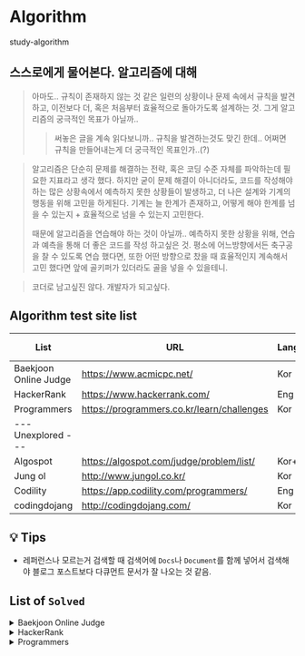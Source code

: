 # Algorithm
study-algorithm

## 스스로에게 물어본다. 알고리즘에 대해  
> 아마도.. 규칙이 존재하지 않는 것 같은 일련의 상황이나 문제 속에서 규칙을 발견하고, 이전보다 더, 혹은 처음부터 효율적으로 돌아가도록 설계하는 것.
> 그게 알고리즘의 궁극적인 목표가 아닐까..
>> 써놓은 글을 계속 읽다보니까.. 규칙을 발견하는것도 맞긴 한데.. 어쩌면 규칙을 만들어내는게 더 궁극적인 목표인가..(?)

> 알고리즘은 단순히 문제를 해결하는 전략, 혹은 코딩 수준 자체를 파악하는데 필요한 지표라고 생각 했다.
> 하지만 굳이 문제 해결이 아니더라도, 코드를 작성해야하는 많은 상황속에서 예측하지 못한 상황들이 발생하고, 더 나은 설계와 기계의 행동을 위해 고민을 하게된다.
> 기계는 늘 한계가 존재하고, 어떻게 해야 한계를 넘을 수 있는지 + 효율적으로 넘을 수 있는지 고민한다.
>
> 때문에 알고리즘을 연습해야 하는 것이 아닐까.. 예측하지 못한 상황을 위해, 연습과 예측을 통해 더 좋은 코드를 작성 하고싶은 것.
> 평소에 어느방향에서든 축구공을 찰 수 있도록 연습 했다면, 또한 어떤 방향으로 찼을 때 효율적인지 계속해서 고민 했다면 앞에 골키퍼가 있더라도 골을 넣을 수 있을테니.

> 코더로 남고싶진 않다. 개발자가 되고싶다.

## Algorithm test site list
| List                  | URL                                        | Language | Remarks(Notes) | My own                 |
| --------------------- | ------------------------------------------ | -------- | -------------- | ---------------------- |
| Baekjoon Online Judge | https://www.acmicpc.net/                   | Kor      |                | [Link][my_Baekjoon]    |
| HackerRank            | https://www.hackerrank.com/                | Eng      |                | [Link][my_Programmers] |
| Programmers           | https://programmers.co.kr/learn/challenges | Kor      |                |                        |
| --- Unexplored ---    |                                            |          |                |                        |
| Algospot              | https://algospot.com/judge/problem/list/   | Kor+Eng  |                | [Link][my_Algospot]    |
| Jung ol               | http://www.jungol.co.kr/                   | Kor      |                |                        |
| Codility              | https://app.codility.com/programmers/      | Eng      |                |                        |
| codingdojang          | http://codingdojang.com/                   | Kor      |                |                        |

## :bulb: Tips
- 레퍼런스나 모르는거 검색할 때 검색어에 `Docs`나 `Document`를 함께 넣어서 검색해야 블로그 포스트보다 다큐먼트 문서가 잘 나오는 것 같음.

## List of `Solved`
<details>
<summary>Baekjoon Online Judge</summary>

- [01110 : 더하기 사이클](https://github.com/bin-e/algorithm/tree/master/baekjoon/01110)
- [01152 : 단어의 개수](https://github.com/bin-e/algorithm/tree/master/baekjoon/01152)
- [01157 : 단어 공부 (O)](https://github.com/bin-e/algorithm/tree/master/baekjoon/01157)
- [01546 : 평균](https://github.com/bin-e/algorithm/tree/master/baekjoon/01546)
- [02438 : 별 찍기 - 1](https://github.com/bin-e/algorithm/tree/master/baekjoon/02438)
- [02439 : 별 찍기 - 2](https://github.com/bin-e/algorithm/tree/master/baekjoon/02439)
- [02557 : Hello World](https://github.com/bin-e/algorithm/tree/master/baekjoon/02557)
- [02562 : 최댓값](https://github.com/bin-e/algorithm/tree/master/baekjoon/02562)
- [02577 : 숫자의 개수](https://github.com/bin-e/algorithm/tree/master/baekjoon/02577)
- [02675 : 문자열 반복](https://github.com/bin-e/algorithm/tree/master/baekjoon/02675)
- [02869 : 달팽이는 올라가고 싶다 (O)](https://github.com/bin-e/algorithm/tree/master/baekjoon/02869)
- [02908 : 상수](https://github.com/bin-e/algorithm/tree/master/baekjoon/02908)
- [02920 : 음계](https://github.com/bin-e/algorithm/tree/master/baekjoon/02920)
- [03052 : 나머지](https://github.com/bin-e/algorithm/tree/master/baekjoon/03052)
- [04153 : 직각삼각형](https://github.com/bin-e/algorithm/tree/master/baekjoon/04153)
- [04344 : 평균은 넘겠지](https://github.com/bin-e/algorithm/tree/master/baekjoon/04344)
- [07287 : 등록](https://github.com/bin-e/algorithm/tree/master/baekjoon/07287)
- [08958 : OX퀴즈](https://github.com/bin-e/algorithm/tree/master/baekjoon/08958)
- [10171 : 고양이](https://github.com/bin-e/algorithm/tree/master/baekjoon/10171)
- [10172 : 개](https://github.com/bin-e/algorithm/tree/master/baekjoon/10172)
- [10718 : We love kriii](https://github.com/bin-e/algorithm/tree/master/baekjoon/10718)
- [10809 : 알파벳 찾기](https://github.com/bin-e/algorithm/tree/master/baekjoon/10809)
- [10818 : 최소, 최대](https://github.com/bin-e/algorithm/tree/master/baekjoon/10818)
- [10871 : X보다 작은 수](https://github.com/bin-e/algorithm/tree/master/baekjoon/10871)
- [10951 : A+B - 4](https://github.com/bin-e/algorithm/tree/master/baekjoon/10951)
- [10952 : A+B - 5](https://github.com/bin-e/algorithm/tree/master/baekjoon/10952)
- [11654 : 아스키 코드](https://github.com/bin-e/algorithm/tree/master/baekjoon/11654)
- [11720 : 숫자의 합](https://github.com/bin-e/algorithm/tree/master/baekjoon/11720)
</details>

<details>
<summary>HackerRank</summary>

- `-`
</details>

<details>
<summary>Programmers</summary>

- [12903 : 가운데 글자 가져오기](https://github.com/bin-e/algorithm/tree/master/programmers/challenges(courses-30)/12903)
- [12910 : 나누어 떨어지는 숫자 배열](https://github.com/bin-e/algorithm/tree/master/programmers/challenges(courses-30)/12910)
- [12912 : 두 정수 사이의 합](https://github.com/bin-e/algorithm/tree/master/programmers/challenges(courses-30)/12912)
- [12915 : 문자열 내 마음대로 정렬하기](https://github.com/bin-e/algorithm/tree/master/programmers/challenges(courses-30)/12915)
- [12916 : 문자열 내 p와 y의 개수](https://github.com/bin-e/algorithm/tree/master/programmers/challenges(courses-30)/12916)
- [12919 : 서울에서 김서방 찾기](https://github.com/bin-e/algorithm/tree/master/programmers/challenges(courses-30)/12919)
- [42576 : 완주하지 못한 선수](https://github.com/bin-e/algorithm/tree/master/programmers/challenges(courses-30)/42576)
- [42583 : 다리를 지나는 트럭](https://github.com/bin-e/algorithm/tree/master/programmers/challenges(courses-30)/42583)
- [42748 : K번째수](https://github.com/bin-e/algorithm/tree/master/programmers/challenges(courses-30)/42748)
- [42840 : 모의고사](https://github.com/bin-e/algorithm/tree/master/programmers/challenges(courses-30)/42840)
</details>

[/Baekjoon]: https://github.com/bin-e/algorithm/tree/master/baekjoon
[/Programmers]: https://github.com/bin-e/algorithm/tree/master/programmers
[/HackerRank]: https://github.com/bin-e/algorithm/tree/master/hackerrank

[my_baekjoon]: https://www.acmicpc.net/user/dnr1105
[my_Programmers]: https://www.hackerrank.com/dnr1105
[my_Algospot]: https://algospot.com/user/profile/92448